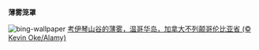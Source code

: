 
**薄雾笼罩**

![bing-wallpaper](https://www.bing.com/th?id=OHR.MtPrevostDuncan_ZH-CN2333619635_1920x1080.jpg)
[考伊琴山谷的薄雾，温哥华岛，加拿大不列颠哥伦比亚省 (© Kevin Oke/Alamy)](https://www.bing.com/search?q=%E8%80%83%E4%BC%8A%E7%90%B4%E5%B1%B1%E8%B0%B7&amp;form=hpcapt&amp;mkt=zh-cn)
  